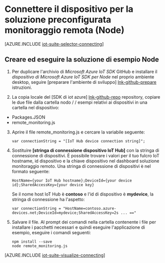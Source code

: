 <properties
   pageTitle="Connettere un dispositivo che utilizza Node | Microsoft Azure"
   description="Descrive come collegare un dispositivo alla soluzione monitoraggio remoto Azure IoT Suite preconfigurato utilizzando un'applicazione scritta in Node."
   services=""
   suite="iot-suite"
   documentationCenter="na"
   authors="dominicbetts"
   manager="timlt"
   editor=""/>

<tags
   ms.service="iot-suite"
   ms.devlang="na"
   ms.topic="article"
   ms.tgt_pltfrm="na"
   ms.workload="na"
   ms.date="10/05/2016"
   ms.author="dobett"/>


# <a name="connect-your-device-to-the-remote-monitoring-preconfigured-solution-nodejs"></a>Connettere il dispositivo per la soluzione preconfigurata monitoraggio remota (Node)

[AZURE.INCLUDE [iot-suite-selector-connecting](../../includes/iot-suite-selector-connecting.md)]

## <a name="build-and-run-the-nodejs-sample-solution"></a>Creare ed eseguire la soluzione di esempio Node

1. Per duplicare l'archivio di *Microsoft Azure IoT SDK* GitHub e installare il *dispositivo di Microsoft Azure IoT SDK per Node* nel proprio ambiente desktop, seguire [preparare l'ambiente di sviluppo] [ lnk-github-prepare] istruzioni.

2. La copia locale del [SDK di iot azure] [ lnk-github-repo] repository, copiare le due file dalla cartella nodo / / esempi relativi ai dispositivi in una cartella nel dispositivo:

  - Packages.JSON
  - remote_monitoring.js

3. Aprire il file remote_monitoring.js e cercare la variabile seguente:

    ```
    var connectionString = "[IoT Hub device connection string]";
    ```

4. Sostituire **[stringa di connessione dispositivo IoT Hub]** con la stringa di connessione di dispositivi. È possibile trovare i valori per il tuo fulcro IoT hostname, id dispositivo e la chiave dispositivo nel dashboard soluzione monitoraggio remoto. Una stringa di connessione di dispositivi è nel formato seguente:

    ```
    HostName={your IoT Hub hostname};DeviceId={your device id};SharedAccessKey={your device key}
    ```

    Se il nome host IoT Hub è **contoso** e l'id di dispositivo è **mydevice**, la stringa di connessione ha l'aspetto:

    ```
    var connectionString = "HostName=contoso.azure-devices.net;DeviceId=mydevice;SharedAccessKey=2s ... =="
    ```

5. Salvare il file. Al prompt dei comandi nella cartella contenente i file per installare i pacchetti necessari e quindi eseguire l'applicazione di esempio, eseguire i comandi seguenti:

    ```
    npm install --save
    node remote_monitoring.js
    ```

[AZURE.INCLUDE [iot-suite-visualize-connecting](../../includes/iot-suite-visualize-connecting.md)]

[lnk-github-repo]: https://github.com/azure/azure-iot-sdks
[lnk-github-prepare]: https://github.com/Azure/azure-iot-sdks/blob/master/doc/get_started/node-devbox-setup.md